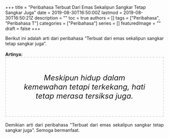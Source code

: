 +++
title = "Peribahasa Terbuat Dari Emas Sekalipun Sangkar Tetap Sangkar Juga"
date = 2019-08-30T16:50:00Z
lastmod = 2019-08-30T16:50:21Z
description = ""
toc = true
authors = []
tags = ["Peribahasa", "Peribahasa T"]
categories = ["Peribahasa"]
series = []
featuredImage = ""
draft = false
+++

<div dir="ltr" style="text-align: left;" trbidi="on"><div style="text-align: justify;">Berikut ini adalah arti dari peribahasa “Terbuat dari emas sekalipun sangkar tetap sangkar juga”.</div><br /><div style="text-align: justify;"><b>Artinya:</b></div><div style="border: 2px dashed #ddd; font-size: 24px; height: auto; margin: 0 auto; padding: 50px; text-align: center; width: auto;"><i>Meskipun hidup dalam kemewahan tetapi terkekang, hati tetap merasa tersiksa juga.</i></div><div style="text-align: justify;"><br /></div><div style="text-align: justify;">Demikian arti dari peribahasa "Terbuat dari emas sekalipun sangkar tetap sangkar juga". Semoga bermanfaat.</div></div>

